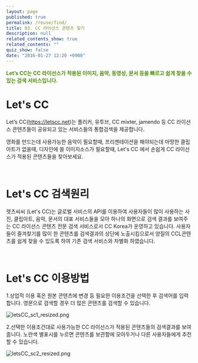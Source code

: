 ```yaml
---
layout: page
published: true
permalink: /reuse/find/
title: 03. CC 라이선스 콘텐츠 찾기
description: null
related_contents_show: true
related_contents: ""
quiz_show: false
date: "2016-01-27 12:20 +0900"
---
```




**<span style="color:#499100">Let’s CC는 CC 라이선스가 적용된 이미지, 음악, 동영상, 문서 등을 빠르고 쉽게 찾을 수 있는 검색 서비스입니다.</span>**

# Let's CC

Let’s CC(https://letscc.net)는 플리커, 유투브, CC mixter, jamendo 등 CC 라이선스 콘텐츠들이 공유되고 있는 서비스들의 통합검색을 제공합니다.

영화를 만드는데 사용가능한 음악이 필요할때, 프리젠테이션을 해야되는데 마땅한 클립아트가 없을때, 디자인에 쓸 이미지소스가 필요할때, Let's CC 에서 손쉽게 CC 라이선스가 적용된 콘텐츠들을 찾아보세요.

&nbsp;

# Let's CC 검색원리
렛츠씨씨 (Let's CC)는 글로벌 서비스의 API를 이용하여 사용자들이 많이 사용하는 사진, 클립아트, 음악, 문서의 대표 서비스들을 모아 하나의 화면으로 검색 결과를 보여주는 CC 라이선스 콘텐츠 전문 검색 서비스로서 CC Korea가 운영하고 있습니다. 사용자들이 즐겨찾기를 많이 한 콘텐츠를 검색결과의 상단에 노출시킴으로서 양질의 CCL콘텐츠를 쉽게 찾을 수 있도록 하여 기존 검색 서비스와 차별화 하였습니다.

&nbsp;

# Let's CC 이용방법

1.상업적 이용 혹은 원본 콘텐츠에 변경 등 필요한 이용조건을 선택한 후 검색어를 입력합니다. 영문으로 검색할 경우 더 많은 콘텐츠를 검색할 수 있습니다.

![letsCC_sc1_resized.png]({{site.baseurl}}/media/letsCC_sc1_resized.png)

2.선택한 이용조건대로 사용가능한 CC 라이선스가 적용된 콘텐츠들의 검색결과를 보여줍니다. 노란색 별표시를 누르면 콘텐츠를 보관함에 모아두거나 다른 사용자들에게 추천할 수 있습니다.

![letsCC_sc2_resized.png]({{site.baseurl}}/media/letsCC_sc2_resized.png)
